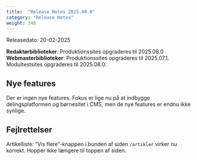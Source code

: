```yaml
---
title:  "Release Notes 2025.08.0"
category: "Release Notes"
weight: 348
---
```


Releasedato: 20-02-2025

**Redaktørbiblioteker**: Produktionssites opgraderes til 2025.08.0\
**Webmasterbiblioteker**: Produktionssites opgraderes til 2025.07.1. Modultestsites opgraderes til 2025.08.0.

## Nye features
Der er ingen nye features. Fokus er lige nu på at indbygge delingsplatformen og børnesitet i CMS, men de nye features er endnu ikke synlige.

## Fejlrettelser
Artikelliste: ”Vis flere”-knappen i bunden af siden `/artikler` virker nu korrekt. Hopper ikke længere til toppen af siden.
